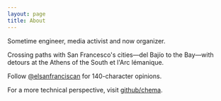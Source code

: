 ```yaml
---
layout: page
title: About
---
```

Sometime engineer, media activist and now organizer.

Crossing paths with San Francesco's cities—del Bajío to the Bay—with detours at the Athens of the South et l'Arc lémanique.

Follow [@elsanfranciscan](https://twitter.com/elsanfranciscan) for 140-character opinions. 

For a more technical perspective, visit [github/chema](https://github.com/chema).
